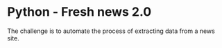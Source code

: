 # Python - Fresh news 2.0

The challenge is to automate the process of extracting data from a news site.
